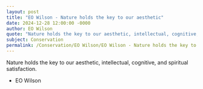 ```yaml
---
layout: post
title: "EO Wilson - Nature holds the key to our aesthetic"
date: 2024-12-28 12:00:00 -0000
author: EO Wilson
quote: "Nature holds the key to our aesthetic, intellectual, cognitive, and spiritual satisfaction."
subject: Conservation
permalink: /Conservation/EO Wilson/EO Wilson - Nature holds the key to our aesthetic
---
```


Nature holds the key to our aesthetic, intellectual, cognitive, and spiritual satisfaction.

- EO Wilson
